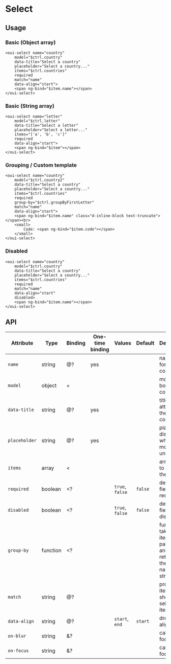 # Select

<component-status cx-design="complete" ux="rc"></component-status>

## Usage

### Basic (Object array)

```html:preview
<oui-select name="country"
    model="$ctrl.country"
    data-title="Select a country"
    placeholder="Select a country..."
    items="$ctrl.countries"
    required
    match="name"
    data-align="start">
    <span ng-bind="$item.name"></span>
</oui-select>
```

### Basic (String array)

```html:preview
<oui-select name="letter"
    model="$ctrl.letter"
    data-title="Select a letter"
    placeholder="Select a letter..."
    items="['a', 'b', 'c']"
    required
    data-align="start">
    <span ng-bind="$item"></span>
</oui-select>
```

### Grouping / Custom template

```html:preview
<oui-select name="country"
    model="$ctrl.country2"
    data-title="Select a country"
    placeholder="Select a country..."
    items="$ctrl.countries"
    required
    group-by="$ctrl.groupByFirstLetter"
    match="name"
    data-align="start">
    <span ng-bind="$item.name" class="d-inline-block text-truncate"></span><br>
    <small>
        Code: <span ng-bind="$item.code"></span>
    </small>
</oui-select>
```

### Disabled

```html:preview
<oui-select name="country"
    model="$ctrl.country"
    data-title="Select a country"
    placeholder="Select a country..."
    items="$ctrl.countries"
    required
    match="name"
    data-align="start"
    disabled>
    <span ng-bind="$item.name"></span>
</oui-select>
```

## API

| Attribute         | Type                    | Binding | One-time binding | Values                    | Default             | Description                                       |
| ----              | ----                    | ----    | ----             | ----                      | ----                | ----                                              |
| `name`            | string                  | @?      | yes              |                           |                     | name of the form component                        |
| `model`           | object                  | =       |                  |                           |                     | model bound to component                          |
| `data-title`      | string                  | @?      | yes              |                           |                     | title attribute of the component                  |
| `placeholder`     | string                  | @?      | yes              |                           |                     | placeholder displayed when model is undefined     |
| `items`           | array                   | <       |                  |                           |                     | array used to populate the list                   |
| `required`        | boolean                 | <?      |                  | `true`, `false`           | `false`             | define if the field is required                   |
| `disabled`        | boolean                 | <?      |                  | `true`, `false`           | `false`             | define if the field is disabled                   |
| `group-by`        | function                | <?      |                  |                           |                     | function taking an item as parameter and returning the group name as as string                   |
| `match`           | string                  | @?      |                  |                           |                     | property of item to show as selected item         |
| `data-align`      | string                  | @?      |                  | `start`, `end`            | `start`             | dropdown alignment                                |
| `on-blur`         | string                  | &?      |                  |                           |                     | called focus is lost                              |
| `on-focus`        | string                  | &?      |                  |                           |                     | called on focus                                   |

